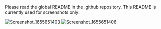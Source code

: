 Please read the global README in the .github repository. This README is currently used for screenshots only:

![Screenshot_1655651403](https://user-images.githubusercontent.com/580758/174487826-4743e0d4-73a3-44de-900a-4df81fe252e4.png)
![Screenshot_1655651406](https://user-images.githubusercontent.com/580758/174487829-b7cdce9a-9198-4c82-91da-4c7b88e3c188.png)
